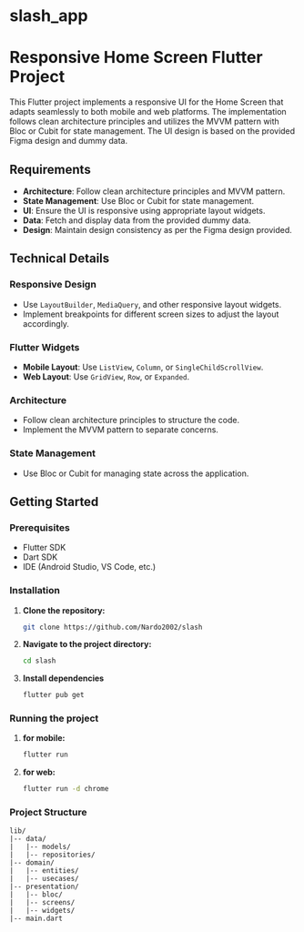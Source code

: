 # slash_app
# Responsive Home Screen Flutter Project

This Flutter project implements a responsive UI for the Home Screen that adapts seamlessly to both mobile and web platforms. The implementation follows clean architecture principles and utilizes the MVVM pattern with Bloc or Cubit for state management. The UI design is based on the provided Figma design and dummy data.

## Requirements

- **Architecture**: Follow clean architecture principles and MVVM pattern.
- **State Management**: Use Bloc or Cubit for state management.
- **UI**: Ensure the UI is responsive using appropriate layout widgets.
- **Data**: Fetch and display data from the provided dummy data.
- **Design**: Maintain design consistency as per the Figma design provided.

## Technical Details

### Responsive Design

- Use `LayoutBuilder`, `MediaQuery`, and other responsive layout widgets.
- Implement breakpoints for different screen sizes to adjust the layout accordingly.

### Flutter Widgets

- **Mobile Layout**: Use `ListView`, `Column`, or `SingleChildScrollView`.
- **Web Layout**: Use `GridView`, `Row`, or `Expanded`.

### Architecture

- Follow clean architecture principles to structure the code.
- Implement the MVVM pattern to separate concerns.

### State Management

- Use Bloc or Cubit for managing state across the application.

## Getting Started

### Prerequisites

- Flutter SDK
- Dart SDK
- IDE (Android Studio, VS Code, etc.)

### Installation

1. **Clone the repository:**
   ```bash
   git clone https://github.com/Nardo2002/slash

2. **Navigate to the project directory:**
    ```bash
    cd slash

3. **Install dependencies**
    ```bash
    flutter pub get

### Running the project

1. **for mobile:**
    ```bash
    flutter run

2. **for web:**
    ```bash
    flutter run -d chrome

### Project Structure
    lib/
    |-- data/
    |   |-- models/
    |   |-- repositories/
    |-- domain/
    |   |-- entities/
    |   |-- usecases/
    |-- presentation/
    |   |-- bloc/
    |   |-- screens/
    |   |-- widgets/
    |-- main.dart




